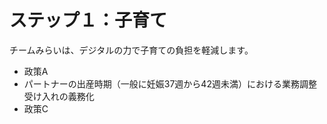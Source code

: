 # ステップ１：子育て

チームみらいは、デジタルの力で子育ての負担を軽減します。

- 政策A
- パートナーの出産時期（一般に妊娠37週から42週未満）における業務調整受け入れの義務化
- 政策C